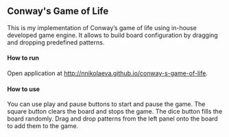 ## Conway's Game of Life

This is my implementation of Conway’s game of life using in-house developed game engine. It allows to build board configuration by dragging and dropping predefined patterns.

#### How to run 

Open application at http://nnikolaeva.github.io/conway-s-game-of-life.

#### How to use
You can use play and pause buttons to start and pause the game. The square button clears the board and stops the game. The dice button fills the board randomly. Drag and drop patterns from the left panel onto the board to add them to the game.
